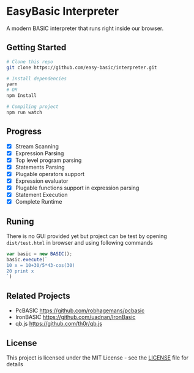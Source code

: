 # EasyBasic Interpreter

A modern BASIC interpreter that runs right inside our browser.

## Getting Started

```bash
# Clone this repo
git clone https://github.com/easy-basic/interpreter.git

# Install dependencies
yarn
# OR
npm Install

# Compiling project
npm run watch
```

## Progress

* [x] Stream Scanning
* [x] Expression Parsing
* [x] Top level program parsing
* [x] Statements Parsing
* [x] Plugable operators support
* [x] Expression evaluator
* [x] Plugable functions support in expression parsing
* [x] Statement Execution
* [x] Complete Runtime

## Runing

There is no GUI provided yet but project can be test by opening `dist/test.html` in browser and using following commands

```js
var basic = new BASIC();
basic.execute(`
10 x = 10+30/5*43-cos(30)
20 print x
`)
```

## Related Projects

* PcBASIC https://github.com/robhagemans/pcbasic
* IronBASIC https://github.com/uadnan/IronBasic
* qb.js https://github.com/th0r/qb.js


## License

This project is licensed under the MIT License - see the [LICENSE](https://github.com/nmanumr/easybasic-interpreter/blob/master/LICENSE) file for details
